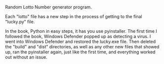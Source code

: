 Random Lotto Number generator program.

Each "lotto" file has a new step in the process of getting
to the final "lucky.py" file.

In the book, Python in easy steps, it has you use pyinstaller.
The first time I followed the book, Windows Defender popped
up as detecting a virus. I went into Windows Defender and
restored the lucky.exe file. Then deleted the "build" and
"dist" directories, as well as any other new files that 
showed up, ran the pyinstaller again, just like the
first time, and everything worked out without an issue.